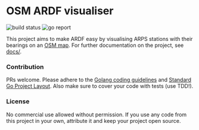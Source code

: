 # OSM ARDF visualiser
![build status](https://github.com/hsmade/OSM-ARDF/workflows/Docker%20Image%20CI/badge.svg)
![go report](https://goreportcard.com/badge/github.com/hsmade/OSM-ARDF)

This project aims to make ARDF easy by visualising ARPS stations with their bearings on an [OSM map](https://www.openstreetmap.org).
For further documentation on the project, see [docs/](docs/README.md).

### Contribution
PRs welcome. Please adhere to the [Golang coding guidelines](https://golang.org/doc/effective_go.html) 
and [Standard Go Project Layout](https://github.com/golang-standards/project-layout). 
Also make sure to cover your code with tests (use TDD!).

### License
No commercial use allowed without permission. If you use any code from this project in your own, attribute it and keep your project open source.